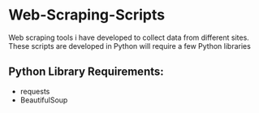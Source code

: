 # Web-Scraping-Scripts
Web scraping tools i have developed to collect data from different sites. These scripts are developed in Python will require a few Python libraries

## Python Library Requirements:
- requests
- BeautifulSoup
